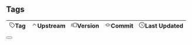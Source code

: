 ## Tags

<table id= "tags-table">
  <thead>
    <th style="white-space:nowrap;"><span class="twemoji"><svg xmlns="http://www.w3.org/2000/svg" xmlns:xlink="http://www.w3.org/1999/xlink" aria-hidden="true" focusable="false" width="1em" height="1em" style="-ms-transform: rotate(360deg); -webkit-transform: rotate(360deg); transform: rotate(360deg);" preserveAspectRatio="xMidYMid meet" viewBox="0 0 16 16"><path fill-rule="evenodd" d="M2.5 7.775V2.75a.25.25 0 0 1 .25-.25h5.025a.25.25 0 0 1 .177.073l6.25 6.25a.25.25 0 0 1 0 .354l-5.025 5.025a.25.25 0 0 1-.354 0l-6.25-6.25a.25.25 0 0 1-.073-.177zm-1.5 0V2.75C1 1.784 1.784 1 2.75 1h5.025c.464 0 .91.184 1.238.513l6.25 6.25a1.75 1.75 0 0 1 0 2.474l-5.026 5.026a1.75 1.75 0 0 1-2.474 0l-6.25-6.25A1.75 1.75 0 0 1 1 7.775zM6 5a1 1 0 1 0 0 2a1 1 0 0 0 0-2z" fill="#626262"/></svg></span>Tag</th>
    <th style="white-space:nowrap;"><span class="twemoji"><svg xmlns="http://www.w3.org/2000/svg" xmlns:xlink="http://www.w3.org/1999/xlink" aria-hidden="true" focusable="false" width="1em" height="1em" style="-ms-transform: rotate(360deg); -webkit-transform: rotate(360deg); transform: rotate(360deg);" preserveAspectRatio="xMidYMid meet" viewBox="0 0 16 16"><path fill-rule="evenodd" d="M3.22 9.78a.75.75 0 0 1 0-1.06l4.25-4.25a.75.75 0 0 1 1.06 0l4.25 4.25a.75.75 0 0 1-1.06 1.06L8 6.06L4.28 9.78a.75.75 0 0 1-1.06 0z" fill="#626262"/></svg></span>Upstream</th>
    <th style="white-space:nowrap;"><span class="twemoji"><svg xmlns="http://www.w3.org/2000/svg" xmlns:xlink="http://www.w3.org/1999/xlink" aria-hidden="true" focusable="false" width="1em" height="1em" style="-ms-transform: rotate(360deg); -webkit-transform: rotate(360deg); transform: rotate(360deg);" preserveAspectRatio="xMidYMid meet" viewBox="0 0 16 16"><path fill-rule="evenodd" d="M7.75 14A1.75 1.75 0 0 1 6 12.25v-8.5C6 2.784 6.784 2 7.75 2h6.5c.966 0 1.75.784 1.75 1.75v8.5A1.75 1.75 0 0 1 14.25 14h-6.5zm-.25-1.75c0 .138.112.25.25.25h6.5a.25.25 0 0 0 .25-.25v-8.5a.25.25 0 0 0-.25-.25h-6.5a.25.25 0 0 0-.25.25v8.5zM4.9 3.508a.75.75 0 0 1-.274 1.025a.25.25 0 0 0-.126.217v6.5a.25.25 0 0 0 .126.217a.75.75 0 0 1-.752 1.298A1.75 1.75 0 0 1 3 11.25v-6.5c0-.649.353-1.214.874-1.516a.75.75 0 0 1 1.025.274zM1.625 5.533a.75.75 0 1 0-.752-1.299A1.75 1.75 0 0 0 0 5.75v4.5c0 .649.353 1.214.874 1.515a.75.75 0 1 0 .752-1.298a.25.25 0 0 1-.126-.217v-4.5a.25.25 0 0 1 .126-.217z" fill="#626262"/></svg></span>Version</th>
    <th style="white-space:nowrap;"><span class="twemoji"><svg xmlns="http://www.w3.org/2000/svg" xmlns:xlink="http://www.w3.org/1999/xlink" aria-hidden="true" focusable="false" width="1em" height="1em" style="-ms-transform: rotate(360deg); -webkit-transform: rotate(360deg); transform: rotate(360deg);" preserveAspectRatio="xMidYMid meet" viewBox="0 0 16 16"><path fill-rule="evenodd" d="M10.5 7.75a2.5 2.5 0 1 1-5 0a2.5 2.5 0 0 1 5 0zm1.43.75a4.002 4.002 0 0 1-7.86 0H.75a.75.75 0 1 1 0-1.5h3.32a4.001 4.001 0 0 1 7.86 0h3.32a.75.75 0 1 1 0 1.5h-3.32z" fill="#626262"/></svg></span>Commit</th>
    <th style="white-space:nowrap;"><span class="twemoji"><svg xmlns="http://www.w3.org/2000/svg" xmlns:xlink="http://www.w3.org/1999/xlink" aria-hidden="true" focusable="false" width="1em" height="1em" style="-ms-transform: rotate(360deg); -webkit-transform: rotate(360deg); transform: rotate(360deg);" preserveAspectRatio="xMidYMid meet" viewBox="0 0 16 16"><path fill-rule="evenodd" d="M1.5 8a6.5 6.5 0 1 1 13 0a6.5 6.5 0 0 1-13 0zM8 0a8 8 0 1 0 0 16A8 8 0 0 0 8 0zm.5 4.75a.75.75 0 0 0-1.5 0v3.5a.75.75 0 0 0 .471.696l2.5 1a.75.75 0 0 0 .557-1.392L8.5 7.742V4.75z" fill="#626262"/></svg></span>Last Updated</th>
  </thead>
  <tbody>
  </tbody>
</table>

<div id="tags-admonition" class="admonition docker">
<div class="highlight" id="tags-codeblock"><pre id="__code_2"><span></span><button class="md-clipboard md-icon" title="Copy to clipboard" data-clipboard-target="#__code_2 > code"></button><code></code></pre></div>
</div>

<script type="text/javascript" src="https://ajax.googleapis.com/ajax/libs/jquery/3.5.1/jquery.min.js"></script>
<script type="text/javascript" src="/javascripts/loadJSON.js"></script>

<script async src="https://pagead2.googlesyndication.com/pagead/js/adsbygoogle.js"></script>
<ins class="adsbygoogle"
     style="display:block"
     data-ad-format="fluid"
     data-ad-layout-key="-gv-v+1t-u+27"
     data-ad-client="ca-pub-1584473904647869"
     data-ad-slot="5490484264"></ins>
<script>
     (adsbygoogle = window.adsbygoogle || []).push({});
</script>
